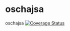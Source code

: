 # oschajsa
oschajsa
[![Coverage Status](https://coveralls.io/repos/github/wodyd202/oschajsa/badge.svg)](https://coveralls.io/github/wodyd202/oschajsa)
